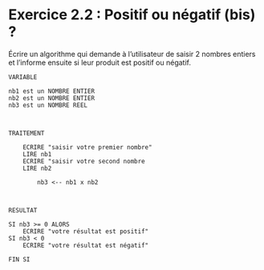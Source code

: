 # Exercice 2.2 : Positif ou négatif (bis) ?

Écrire un algorithme qui demande à l’utilisateur de saisir 2 nombres entiers et l’informe ensuite si leur produit est positif ou négatif.


```
VARIABLE

nb1 est un NOMBRE ENTIER
nb2 est un NOMBRE ENTIER
nb3 est un NOMBRE REEL



TRAITEMENT

	ECRIRE "saisir votre premier nombre"
	LIRE nb1
	ECRIRE "saisir votre second nombre
	LIRE nb2

   		nb3 <-- nb1 x nb2



RESULTAT

SI nb3 >= 0 ALORS
	ECRIRE "votre résultat est positif"
SI nb3 < 0
	ECRIRE "votre résultat est négatif"
	
FIN SI  

```
